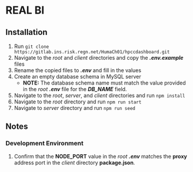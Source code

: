 # REAL BI

## Installation

1. Run `git clone https://gitlab.ins.risk.regn.net/HumaCh01/hpccdashboard.git`
2. Navigate to the _root_ and _client_ directories and copy the **_.env.example_** files
3. Rename the copied files to **_.env_** and fill in the values
4. Create an empty database schema in MySQL server
   - **NOTE:** The database schema name must match the value provided in the _root_ **_.env_** file for the **_DB_NAME_** field.
5. Navigate to the _root_, _server_, and _client_ directories and run `npm install`
6. Navigate to the _root_ directory and run `npm run start`
7. Navigate to _server_ directory and run `npm run seed`

## Notes

### Development Environment

1. Confirm that the **NODE_PORT** value in the _root_ **_.env_** matches the **proxy** address port in the _client_ directory **package.json**.
